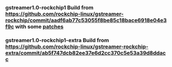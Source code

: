 ### gstreamer1.0-rockchip1 Build from https://github.com/rockchip-linux/gstreamer-rockchip/commit/aadf6ab77c53055f8be85c18bace6918e04e3f9c with some [patches]()
### gstreamer1.0-rockchip1-extra Build from https://github.com/rockchip-linux/gstreamer-rockchip-extra/commit/ab5f747dcb82ee37e6d2cc370c5e53a39d8ddacc
